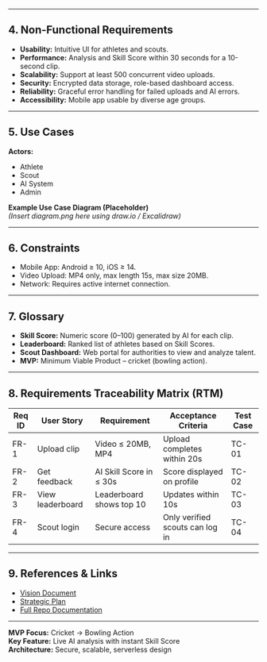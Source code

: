 
---

## 4. Non-Functional Requirements
- **Usability:** Intuitive UI for athletes and scouts.  
- **Performance:** Analysis and Skill Score within 30 seconds for a 10-second clip.  
- **Scalability:** Support at least 500 concurrent video uploads.  
- **Security:** Encrypted data storage, role-based dashboard access.  
- **Reliability:** Graceful error handling for failed uploads and AI errors.  
- **Accessibility:** Mobile app usable by diverse age groups.  

---

## 5. Use Cases

**Actors:**  
- Athlete  
- Scout  
- AI System  
- Admin  

**Example Use Case Diagram (Placeholder)**  
*(Insert diagram.png here using draw.io / Excalidraw)*  

---

## 6. Constraints
- Mobile App: Android ≥ 10, iOS ≥ 14.  
- Video Upload: MP4 only, max length 15s, max size 20MB.  
- Network: Requires active internet connection.  

---

## 7. Glossary
- **Skill Score:** Numeric score (0–100) generated by AI for each clip.  
- **Leaderboard:** Ranked list of athletes based on Skill Scores.  
- **Scout Dashboard:** Web portal for authorities to view and analyze talent.  
- **MVP:** Minimum Viable Product – cricket (bowling action).  

---

## 8. Requirements Traceability Matrix (RTM)

| Req ID | User Story | Requirement | Acceptance Criteria | Test Case |
|--------|------------|-------------|---------------------|-----------|
| FR-1   | Upload clip | Video ≤ 20MB, MP4 | Upload completes within 20s | TC-01 |
| FR-2   | Get feedback | AI Skill Score in ≤ 30s | Score displayed on profile | TC-02 |
| FR-3   | View leaderboard | Leaderboard shows top 10 | Updates within 10s | TC-03 |
| FR-4   | Scout login | Secure access | Only verified scouts can log in | TC-04 |

---

## 9. References & Links
- [Vision Document](./Khel-Connect%20Explanation.docx)  
- [Strategic Plan](./Project%20Khel-Connect.docx)  
- [Full Repo Documentation](./README.md)  

---

**MVP Focus:** Cricket → Bowling Action  
**Key Feature:** Live AI analysis with instant Skill Score  
**Architecture:** Secure, scalable, serverless design  
